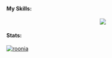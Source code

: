 #### My Skills: 
<p align="center">
    <img src="https://skillicons.dev/icons?i=git,c,cpp,cs,arch,js,latex,unity,postgres,py&perline=5" />
</p>

#### Stats:
[![roonia](https://github-readme-stats.vercel.app/api?username=ronia-jakim)](https://github.com/ronia-jakim)

